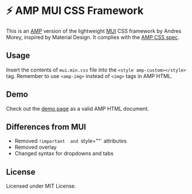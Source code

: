 # ⚡ AMP MUI CSS Framework

This is an [AMP](https://www.ampproject.org) version of the lightweight [MUI](https://www.muicss.com/) CSS framework by Andres Morey, inspired by Material Design. It complies with the  [AMP CSS spec](https://www.ampproject.org/docs/design/responsive/style_pages).

## Usage

Insert the contents of `mui.min.css` file into the `<style amp-custom></style>` tag. Remember to use `<amp-img>` instead of `<img>` tags in AMP HTML.

## Demo

Check out the [demo page](https://niutech.github.io/amp-mui/) as a valid AMP HTML document.

## Differences from MUI

 - Removed `!important  and `style=""` attributes
 - Removed overlay
 - Changed syntax for dropdowns and tabs

## License

Licensed under MIT License.
